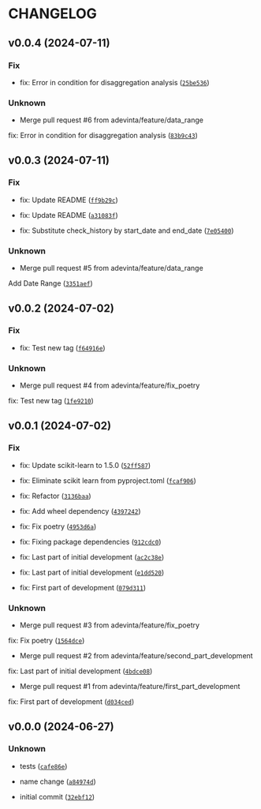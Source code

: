 # CHANGELOG

## v0.0.4 (2024-07-11)

### Fix

* fix: Error in condition for disaggregation analysis ([`25be536`](https://github.com/adevinta/anomalywatchdog/commit/25be53672479c7a4b9d1dd69dfd551f3c694ba61))

### Unknown

* Merge pull request #6 from adevinta/feature/data_range

fix: Error in condition for disaggregation analysis ([`83b9c43`](https://github.com/adevinta/anomalywatchdog/commit/83b9c430d5b9f049dc28108ccfd7e5b70eb1df9d))

## v0.0.3 (2024-07-11)

### Fix

* fix: Update README ([`ff9b29c`](https://github.com/adevinta/anomalywatchdog/commit/ff9b29ca6c954d44ff68a1854e7046587275aaeb))

* fix: Update README ([`a31083f`](https://github.com/adevinta/anomalywatchdog/commit/a31083f7d934e18d1ab7d0cfa43345d36fcf46a9))

* fix: Substitute check_history by start_date and end_date ([`7e05400`](https://github.com/adevinta/anomalywatchdog/commit/7e05400a616dc563a6916bb0b59a6dcff634d97d))

### Unknown

* Merge pull request #5 from adevinta/feature/data_range

Add Date Range ([`3351aef`](https://github.com/adevinta/anomalywatchdog/commit/3351aef72bd2377cff37da5210a117ce89fae05e))

## v0.0.2 (2024-07-02)

### Fix

* fix: Test new tag ([`f64916e`](https://github.com/adevinta/anomalywatchdog/commit/f64916e5aadb7cc226d865b93c2b3a9f1e42b7a6))

### Unknown

* Merge pull request #4 from adevinta/feature/fix_poetry

fix: Test new tag ([`1fe9210`](https://github.com/adevinta/anomalywatchdog/commit/1fe9210c75bd6953c0868a167eeb16b1d7058b70))

## v0.0.1 (2024-07-02)

### Fix

* fix: Update scikit-learn to 1.5.0 ([`52ff587`](https://github.com/adevinta/anomalywatchdog/commit/52ff587214fb13300f748359b64971d2448f45e5))

* fix: Eliminate scikit learn from pyproject.toml ([`fcaf906`](https://github.com/adevinta/anomalywatchdog/commit/fcaf906131c2bb6d8ae9173018d9b28f1ecc2899))

* fix: Refactor ([`3136baa`](https://github.com/adevinta/anomalywatchdog/commit/3136baaad32a201680cc68d5ab08ccc5328aaf68))

* fix: Add wheel dependency ([`4397242`](https://github.com/adevinta/anomalywatchdog/commit/43972426ec7b605cfcf63f5798f0bfe2164d1dd5))

* fix: Fix poetry ([`4953d6a`](https://github.com/adevinta/anomalywatchdog/commit/4953d6a20adcce3dd1540580f20b5b7c1b2e10f2))

* fix: Fixing package dependencies ([`912cdc0`](https://github.com/adevinta/anomalywatchdog/commit/912cdc0dc8d7706920731ffbe782f02a7049f7e4))

* fix: Last part of initial development ([`ac2c38e`](https://github.com/adevinta/anomalywatchdog/commit/ac2c38e9269f38c2e8aca266e1e5919d0b7ce80e))

* fix: Last part of initial development ([`e1dd520`](https://github.com/adevinta/anomalywatchdog/commit/e1dd520d986d10f165d2a2a9982e296337f447ad))

* fix: First part of development ([`079d311`](https://github.com/adevinta/anomalywatchdog/commit/079d31170f8d9bfe66d828f792770e5e01636861))

### Unknown

* Merge pull request #3 from adevinta/feature/fix_poetry

fix: Fix poetry ([`1564dce`](https://github.com/adevinta/anomalywatchdog/commit/1564dceb6bbee9e39afc8b5caef3732f2186cbad))

* Merge pull request #2 from adevinta/feature/second_part_development

fix: Last part of initial development ([`4bdce08`](https://github.com/adevinta/anomalywatchdog/commit/4bdce08ffd247c2b043557f969c73416e19d36eb))

* Merge pull request #1 from adevinta/feature/first_part_development

fix: First part of development ([`d034ced`](https://github.com/adevinta/anomalywatchdog/commit/d034ced0b3a44b3f1389a230444c07bd50bc0edd))

## v0.0.0 (2024-06-27)

### Unknown

* tests ([`cafe86e`](https://github.com/adevinta/anomalywatchdog/commit/cafe86eecffcb9563b5d3f6ab37ffea6bc940242))

* name change ([`a84974d`](https://github.com/adevinta/anomalywatchdog/commit/a84974d630e82987f64803dba8035b586f3ee28e))

* initial commit ([`32ebf12`](https://github.com/adevinta/anomalywatchdog/commit/32ebf12d6a5d7e43a6482930dbd0db95f80e3b37))
